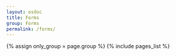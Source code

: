 ```yaml
---
layout: osdoc
title: Forms
group: Forms
permalink: /forms/
---
```


<div id='index'>
{% assign only_group = page.group %}
{% include pages_list %}
</div>
